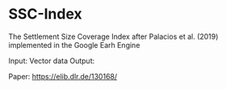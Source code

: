 # SSC-Index
The Settlement Size Coverage Index after Palacios et al. (2019) implemented in the Google Earh Engine

Input: Vector data 
Output: 

Paper: https://elib.dlr.de/130168/
